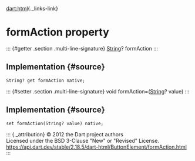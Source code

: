 [dart:html](../../dart-html/dart-html-library){._links-link}

formAction property
===================

::: {#getter .section .multi-line-signature}
[String](../../dart-core/string-class)? formAction
:::

Implementation {#source}
--------------

``` {.language-dart data-language="dart"}
String? get formAction native;
```

::: {#setter .section .multi-line-signature}
void formAction=([String](../../dart-core/string-class)? value)
:::

Implementation {#source}
--------------

``` {.language-dart data-language="dart"}
set formAction(String? value) native;
```

::: {._attribution}
© 2012 the Dart project authors\
Licensed under the BSD 3-Clause \"New\" or \"Revised\" License.\
<https://api.dart.dev/stable/2.18.5/dart-html/ButtonElement/formAction.html>
:::
